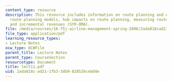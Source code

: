 ```yaml
---
content_type: resource
description: This resource includes information on route planning and evaluation,
  route planning models, hub impacts on route planning, measuring route "Profitability",
  and incremental revenues (SYR-OMA).
file: /media/courses/16-75j-airline-management-spring-2006/2ada818cad211fb33db9828526cebd4e_lect11.pdf
file_type: application/pdf
learning_resource_types:
- Lecture Notes
ocw_type: OCWFile
parent_title: Lecture Notes
parent_type: CourseSection
resourcetype: Document
title: lect11.pdf
uid: 2ada818c-ad21-1fb3-3db9-828526cebd4e
---
```

